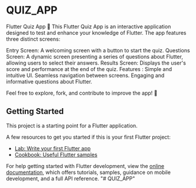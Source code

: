 # QUIZ_APP

Flutter Quiz App 📱
This Flutter Quiz App is an interactive application designed to test and enhance your knowledge of Flutter. The app features three distinct screens:

Entry Screen: A welcoming screen with a button to start the quiz.
Questions Screen: A dynamic screen presenting a series of questions about Flutter, allowing users to select their answers.
Results Screen: Displays the user's score and performance at the end of the quiz.
Features :
Simple and intuitive UI.
Seamless navigation between screens.
Engaging and informative questions about Flutter.

Feel free to explore, fork, and contribute to improve the app! 🚀

## Getting Started

This project is a starting point for a Flutter application.

A few resources to get you started if this is your first Flutter project:

- [Lab: Write your first Flutter app](https://docs.flutter.dev/get-started/codelab)
- [Cookbook: Useful Flutter samples](https://docs.flutter.dev/cookbook)

For help getting started with Flutter development, view the
[online documentation](https://docs.flutter.dev/), which offers tutorials,
samples, guidance on mobile development, and a full API reference.
"# QUIZ_APP" 
